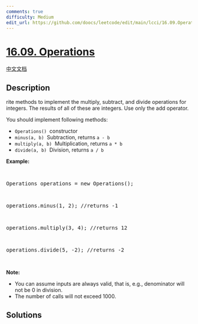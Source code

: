 ```yaml
---
comments: true
difficulty: Medium
edit_url: https://github.com/doocs/leetcode/edit/main/lcci/16.09.Operations/README_EN.md
---
```


<!-- problem:start -->

# [16.09. Operations](https://leetcode.cn/problems/operations-lcci)

[中文文档](/lcci/16.09.Operations/README.md)

## Description

<!-- description:start -->

<p>rite methods to implement the multiply, subtract, and divide operations for integers. The results of all of these are integers. Use only the add operator.</p>
<p>You should implement following methods:</p>
<ul>
	<li><code>Operations()</code>&nbsp; constructor</li>
	<li><code>minus(a, b)</code>&nbsp; Subtraction, returns&nbsp;<code>a - b</code></li>
	<li><code>multiply(a, b)</code>&nbsp; Multiplication, returns&nbsp;<code>a * b</code></li>
	<li><code>divide(a, b)</code>&nbsp; Division, returns&nbsp;<code>a / b</code></li>
</ul>
<p><strong>Example: </strong></p>
<pre>

Operations operations = new Operations();

operations.minus(1, 2); //returns -1

operations.multiply(3, 4); //returns 12

operations.divide(5, -2); //returns -2

</pre>
<p><strong>Note: </strong></p>
<ul>
    <li>You can assume inputs are always valid, that is, e.g., denominator will not be 0 in division.</li>
    <li>The number of calls will not exceed 1000.</li>
</ul>

<!-- description:end -->

## Solutions

<!-- solution:start -->

<!-- problem:end -->
